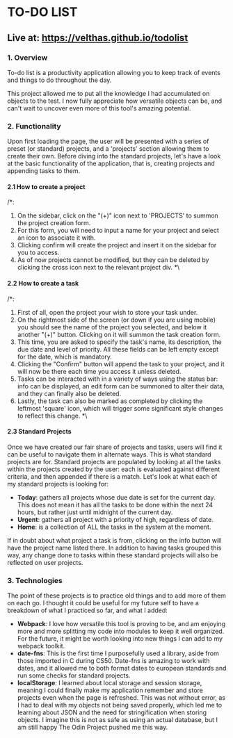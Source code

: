 # TO-DO LIST
## Live at: https://velthas.github.io/todolist
### 1. Overview
<p>To-do list is a productivity application allowing you to keep track of events and things to do throughout the day.</p>
<p>This project allowed me to put all the knowledge I had accumulated on objects to the test. I now fully appreciate how versatile objects can be, and can't wait to uncover even more of this tool's amazing potential.</p>

### 2. Functionality
<p>Upon first loading the page, the user will be presented with a series of preset (or standard) projects, and a 'projects' section allowing them to create their own. Before diving into the standard projects, let's have a look at the basic functionality of the application, that is, creating projects and appending tasks to them.</p>

#### 2.1 How to create a project
/*:
1. On the sidebar, click on the "(+)" icon next to 'PROJECTS' to summon the project creation form.
2. For this form, you will need to input a name for your project and select an icon to associate it with.
3. Clicking confirm will create the project and insert it on the sidebar for you to access.
4. As of now projects cannot be modified, but they can be deleted by clicking the cross icon next to the relevant project div.
*\
#### 2.2 How to create a task
/*:
1. First of all, open the project your wish to store your task under.
2. On the rightmost side of the screen (or down if you are using mobile) you should see the name of the project you selected, and below it another "(+)" button. Clicking on it will summon the task creation form.
3. This time, you are asked to specify the task's name, its description, the due date and level of priority. All these fields can be left empty except for the date, which is mandatory. 
4. Clicking the "Confirm" button will append the task to your project, and it will now be there each time you access it unless deleted.
5. Tasks can be interacted with in a variety of ways using the status bar: info can be displayed, an edit form can be summoned to alter their data, and they can finally also be deleted.
6. Lastly, the task can also be marked as completed by clicking the leftmost 'square' icon, which will trigger some significant style changes to reflect this change.
*\

#### 2.3 Standard Projects
<p>Once we have created our fair share of projects and tasks, users will find it can be useful to navigate them in alternate ways. This is what standard projects are for.
Standard projects are populated by looking at all the tasks within the projects created by the user: each is evaluated against different criteria, and then appended if there is a match. Let's look at what each of my standard projects is looking for:</p>

+ **Today**: gathers all projects whose due date is set for the current day. This does not mean it has all the tasks to be done within the next 24 hours, but rather just until midnight of the current day.
+ **Urgent**: gathers all project with a priority of high, regardless of date. 
+ **Home**: is a collection of ALL the tasks in the system at the moment.

<p>If in doubt about what project a task is from, clicking on the info button will have the project name listed there. In addition to having tasks grouped this way, any change done to tasks within these standard projects will also be reflected on user projects. </p>

### 3. Technologies
<p>The point of these projects is to practice old things and to add more of them on each go. I thought it could be useful for my future self to have a breakdown of what I practiced so far, and what I added: </p>

+ **Webpack**: I love how versatile this tool is proving to be, and am enjoying more and more splitting my code into modules to keep it well organized. For the future, it might be worth looking into new things I can add to my webpack toolkit. 
+ **date-fns**: This is the first time I purposefully used a library, aside from those imported in C during CS50. Date-fns is amazing to work with dates, and it allowed me to both format dates to european standards and run some checks for standard projects.
+ **localStorage**: I learned about local storage and session storage, meaning I could finally make my application remember and store projects even when the page is refreshed. This was not without error, as I had to deal with my objects not being saved properly, which led me to learning about JSON and the need for stringification when storing objects. I imagine this is not as safe as using an actual database, but I am still happy The Odin Project pushed me this way.




